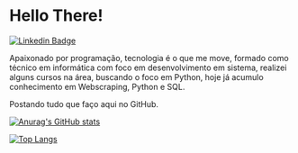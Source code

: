 # Hello There!

[![Linkedin Badge](https://img.shields.io/badge/LinkedIn-blue?style=flat-square&logo=Linkedin&logoColor=white&link=https://www.linkedin.com/in/william-ferreira-49b41a1b5/)](https://www.linkedin.com/in/william-ferreira-49b41a1b5/)

Apaixonado por programação, tecnologia é o que me move, formado como técnico em informática com foco em desenvolvimento em sistema, realizei alguns cursos na área, buscando o foco em Python, hoje já acumulo conhecimento em Webscraping, Python e SQL.

Postando tudo que faço aqui no GitHub.

[![Anurag's GitHub stats](https://github-readme-stats.vercel.app/api?username=WilliamRobertoFerreira&show_icons=true&theme=ocean_dark&border_radius=50&bg_color=30,e96443,904e95&title_color=fff&text_color=fff)](https://github.com/anuraghazra/github-readme-stats)

[![Top Langs](https://github-readme-stats.vercel.app/api/top-langs/?username=WilliamRobertoFerreira&theme=ocean_dark&border_radius=50&bg_color=30,e96443,904e95&title_color=fff&text_color=fff)](https://github.com/anuraghazra/github-readme-stats)


